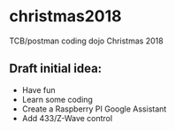 # christmas2018
TCB/postman coding dojo Christmas 2018

## Draft initial idea:
* Have fun
* Learn some coding
* Create a Raspberry PI Google Assistant
* Add 433/Z-Wave control 
